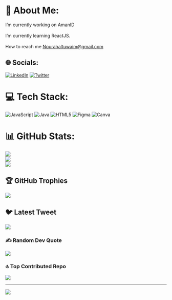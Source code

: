 # 💫 About Me:
I’m currently working on AmanID<br><br> I’m currently learning ReactJS.<br><br> How to reach me Nourahaltuwaim@gmail.com


## 🌐 Socials:
[![LinkedIn](https://img.shields.io/badge/LinkedIn-%230077B5.svg?logo=linkedin&logoColor=white)](www.linkedin.com/in/noura-a-altuwaim) [![Twitter](https://img.shields.io/badge/Twitter-%231DA1F2.svg?logo=Twitter&logoColor=white)](https://twitter.com/@tu_nourah) 

# 💻 Tech Stack:
![JavaScript](https://img.shields.io/badge/javascript-%23323330.svg?style=for-the-badge&logo=javascript&logoColor=%23F7DF1E) ![Java](https://img.shields.io/badge/java-%23ED8B00.svg?style=for-the-badge&logo=java&logoColor=white)  ![HTML5](https://img.shields.io/badge/html5-%23E34F26.svg?style=for-the-badge&logo=html5&logoColor=white)	![Figma](https://img.shields.io/badge/figma-%23F24E1E.svg?style=for-the-badge&logo=figma&logoColor=white) ![Canva](https://img.shields.io/badge/Canva-%2300C4CC.svg?style=for-the-badge&logo=Canva&logoColor=white)
# 📊 GitHub Stats:
![](https://github-readme-stats.vercel.app/api?username=tunourah&theme=dark&hide_border=false&include_all_commits=false&count_private=false)<br/>
![](https://github-readme-streak-stats.herokuapp.com/?user=tunourah&theme=dark&hide_border=false)<br/>
![](https://github-readme-stats.vercel.app/api/top-langs/?username=tunourah&theme=dark&hide_border=false&include_all_commits=false&count_private=false&layout=compact)

## 🏆 GitHub Trophies
![](https://github-profile-trophy.vercel.app/?username=tunourah&theme=radical&no-frame=false&no-bg=true&margin-w=4)

## 🐦 Latest Tweet
[![](https://gtce.itsvg.in/api?username=@tu_nourah)](https://github.com/VishwaGauravIn/github-twitter-card-embed)

### ✍️ Random Dev Quote
![](https://quotes-github-readme.vercel.app/api?type=horizontal&theme=radical)

### 🔝 Top Contributed Repo
![](https://github-contributor-stats.vercel.app/api?username=tunourah&limit=5&theme=dark&combine_all_yearly_contributions=true)

---
[![](https://visitcount.itsvg.in/api?id=tunourah&icon=0&color=0)](https://visitcount.itsvg.in)

<!-- Proudly created with GPRM ( https://gprm.itsvg.in ) -->
